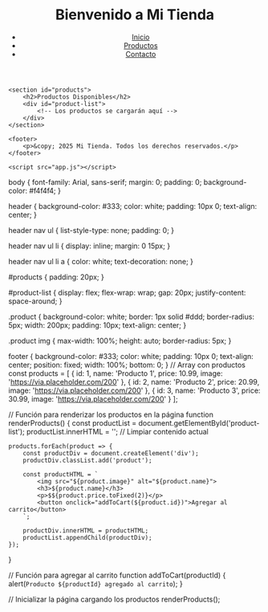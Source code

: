 <!DOCTYPE html>
<html lang="es">
<head>
    <meta charset="UTF-8">
    <meta name="viewport" content="width=device-width, initial-scale=1.0">
    <title>Mi Tienda de Productos</title>
    <link rel="stylesheet" href="styles.css">
</head>
<body>
    <header>
        <h1>Bienvenido a Mi Tienda</h1>
        <nav>
            <ul>
                <li><a href="#">Inicio</a></li>
                <li><a href="#">Productos</a></li>
                <li><a href="#">Contacto</a></li>
            </ul>
        </nav>
    </header>

    <section id="products">
        <h2>Productos Disponibles</h2>
        <div id="product-list">
            <!-- Los productos se cargarán aquí -->
        </div>
    </section>

    <footer>
        <p>&copy; 2025 Mi Tienda. Todos los derechos reservados.</p>
    </footer>

    <script src="app.js"></script>
</body>
</html>
body {
    font-family: Arial, sans-serif;
    margin: 0;
    padding: 0;
    background-color: #f4f4f4;
}

header {
    background-color: #333;
    color: white;
    padding: 10px 0;
    text-align: center;
}

header nav ul {
    list-style-type: none;
    padding: 0;
}

header nav ul li {
    display: inline;
    margin: 0 15px;
}

header nav ul li a {
    color: white;
    text-decoration: none;
}

#products {
    padding: 20px;
}

#product-list {
    display: flex;
    flex-wrap: wrap;
    gap: 20px;
    justify-content: space-around;
}

.product {
    background-color: white;
    border: 1px solid #ddd;
    border-radius: 5px;
    width: 200px;
    padding: 10px;
    text-align: center;
}

.product img {
    max-width: 100%;
    height: auto;
    border-radius: 5px;
}

footer {
    background-color: #333;
    color: white;
    padding: 10px 0;
    text-align: center;
    position: fixed;
    width: 100%;
    bottom: 0;
}
// Array con productos
const products = [
    { id: 1, name: 'Producto 1', price: 10.99, image: 'https://via.placeholder.com/200' },
    { id: 2, name: 'Producto 2', price: 20.99, image: 'https://via.placeholder.com/200' },
    { id: 3, name: 'Producto 3', price: 30.99, image: 'https://via.placeholder.com/200' }
];

// Función para renderizar los productos en la página
function renderProducts() {
    const productList = document.getElementById('product-list');
    productList.innerHTML = ''; // Limpiar contenido actual

    products.forEach(product => {
        const productDiv = document.createElement('div');
        productDiv.classList.add('product');

        const productHTML = `
            <img src="${product.image}" alt="${product.name}">
            <h3>${product.name}</h3>
            <p>$${product.price.toFixed(2)}</p>
            <button onclick="addToCart(${product.id})">Agregar al carrito</button>
        `;

        productDiv.innerHTML = productHTML;
        productList.appendChild(productDiv);
    });
}

// Función para agregar al carrito
function addToCart(productId) {
    alert(`Producto ${productId} agregado al carrito`);
}

// Inicializar la página cargando los productos
renderProducts();
